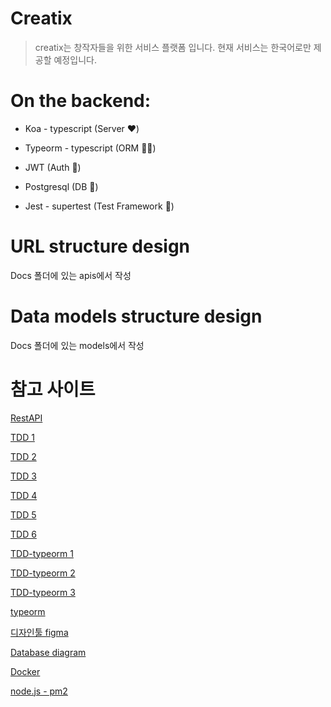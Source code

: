 # Creatix

> creatix는 창작자들을 위한 서비스 플랫폼 입니다. 현재 서비스는 한국어로만 제공할 예정입니다.

# On the backend:
 - Koa - typescript (Server ❤️)

- Typeorm - typescript (ORM 💪🏻)

- JWT (Auth 🔑)

- Postgresql (DB 📃)

- Jest - supertest (Test Framework 🎣)

# URL structure design

 Docs 폴더에 있는 apis에서 작성

# Data models structure design

 Docs 폴더에 있는 models에서 작성


# 참고 사이트

[RestAPI](https://mherman.org/blog/developing-a-restful-api-with-node-and-typescript/)

[TDD 1](https://blog.risingstack.com/getting-node-js-testing-and-tdd-right-node-js-at-scale/)

[TDD 2](https://medium.com/@welcomebachar/prisma-node-typescript-jest-mongodb-tdd-ooomg-%EF%B8%8F-4c9be0b0ff2e)

[TDD 3](https://github.com/sicksick/Koa-Typescript-Typeorm-Jest-Docker)

[TDD 4](https://blog.morizyun.com/javascript/library-typescript-jest-unit-test.html)

[TDD 5](https://www.valentinog.com/blog/testing-api-koa-jest/)

[TDD 6](https://hackernoon.com/async-testing-koa-with-jest-1b6e84521b71)

[TDD-typeorm 1](https://dev.to/kubaapk/nodejs---unit-tests---testing-without-hitting-database-confusings-3448)

[TDD-typeorm 2](https://github.com/Tobias4872/typeorm-unit-testing)

[TDD-typeorm 3](https://github.com/benawad/graphql-ts-server-boilerplate)

[typeorm](https://codeburst.io/search?q=typeorm)

[디자인툴 figma](https://www.figma.com/)

[Database diagram](https://dbdiagram.io/home?utm_source=holistics&utm_medium=top_5_tools_blog)

[Docker](https://seokjun.kim/docker-nginx-node/)

[node.js - pm2](https://yongjinsite.wordpress.com/2018/03/22/node-js-%EC%84%B1%EB%8A%A5-%EC%98%AC%EB%A6%AC%EA%B8%B0/)